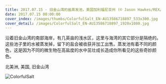```yaml
---
title: 2017.07.15 - 旧金山湾的盐蒸发池，美国加利福尼亚州 (© Jason Hawkes/REX/Shutterstock)
date: 2017.07.15 00:00:00
cover_index: /images/thumbs/ColorfulSalt_EN-AU13586718897_533x300.jpg
cover_detail: /images/ColorfulSalt_EN-AU13586718897_1920x1080.jpg
---
```


沿着旧金山湾的南部海岸，有几英亩的浅水区，这里与海湾的其它部分是隔绝的。这些池子里的水被蒸发掉，留下的盐会被收获并加工出售。蒸发池有着不同的颜色，这是因为不同的微生物在高盐度的水中茁壮成长造成你所看见的这些奇妙颜色。

北美洲, 美国, 旧金山湾

![ColorfulSalt](/images/ColorfulSalt_EN-AU13586718897_1920x1080.jpg)
